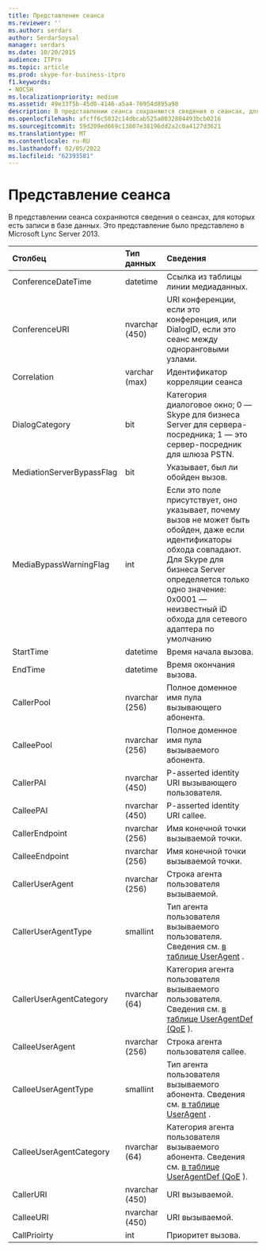 ```yaml
---
title: Представление сеанса
ms.reviewer: ''
ms.author: serdars
author: SerdarSoysal
manager: serdars
ms.date: 10/20/2015
audience: ITPro
ms.topic: article
ms.prod: skype-for-business-itpro
f1.keywords:
- NOCSH
ms.localizationpriority: medium
ms.assetid: 49e33f5b-45d0-4146-a5a4-76954d895a98
description: В представлении сеанса сохраняются сведения о сеансах, для которых есть записи в базе данных. Это представление было представлено в Microsoft Lync Server 2013.
ms.openlocfilehash: afcff6c5032c14dbcab525a0032804493bcb0216
ms.sourcegitcommit: 59d209ed669c13807e38196dd2a2c0a4127d3621
ms.translationtype: MT
ms.contentlocale: ru-RU
ms.lasthandoff: 02/05/2022
ms.locfileid: "62393581"
---
```

# <a name="session-view"></a>Представление сеанса
 
В представлении сеанса сохраняются сведения о сеансах, для которых есть записи в базе данных. Это представление было представлено в Microsoft Lync Server 2013.
  
|**Столбец**|**Тип данных**|**Сведения**|
|:-----|:-----|:-----|
|ConferenceDateTime  <br/> |datetime  <br/> |Ссылка из таблицы линии медиаданных.  <br/> |
|ConferenceURI  <br/> |nvarchar (450)  <br/> |URI конференции, если это конференция, или DialogID, если это сеанс между одноранговыми узлами.  <br/> |
|Correlation  <br/> |varchar (max)  <br/> |Идентификатор корреляции сеанса  <br/> |
|DialogCategory  <br/> |bit  <br/> |Категория диалоговое окно; 0 — Skype для бизнеса Server для сервера-посредника; 1 — это сервер-посредник для шлюза PSTN.  <br/> |
|MediationServerBypassFlag  <br/> |bit  <br/> |Указывает, был ли обойден вызов.  <br/> |
|MediaBypassWarningFlag  <br/> |int  <br/> |Если это поле присутствует, оно указывает, почему вызов не может быть обойден, даже если идентификаторы обхода совпадают. Для Skype для бизнеса Server определяется только одно значение:  <br/> 0x0001 — неизвестный iD обхода для сетевого адаптера по умолчанию  <br/> |
|StartTime  <br/> |datetime  <br/> |Время начала вызова.  <br/> |
|EndTime  <br/> |datetime  <br/> |Время окончания вызова.  <br/> |
|CallerPool  <br/> |nvarchar (256)  <br/> |Полное доменное имя пула вызывающего абонента.  <br/> |
|CalleePool  <br/> |nvarchar (256)  <br/> |Полное доменное имя пула вызываемого абонента.  <br/> |
|CallerPAI  <br/> |nvarchar (450)  <br/> |P-asserted identity URI вызывающего пользователя.  <br/> |
|CalleePAI  <br/> |nvarchar (450)  <br/> |P-asserted identity URI callee.  <br/> |
|CallerEndpoint  <br/> |nvarchar (256)  <br/> |Имя конечной точки вызываемой точки.  <br/> |
|CalleeEndpoint  <br/> |nvarchar (256)  <br/> |Имя конечной точки вызываемой точки.  <br/> |
|CallerUserAgent  <br/> |nvarchar (256)  <br/> |Строка агента пользователя вызываемой.  <br/> |
|CallerUserAgentType  <br/> |smallint  <br/> |Тип агента пользователя вызываемого пользователя. Сведения см. [в таблице UserAgent](useragent.md) . <br/> |
|CallerUserAgentCategory  <br/> |nvarchar (64)  <br/> |Категория агента пользователя вызываемого пользователя. Сведения см. [в таблице UserAgentDef (QoE](useragentdef-qoe.md) ). <br/> |
|CalleeUserAgent  <br/> |nvarchar (256)  <br/> |Строка агента пользователя callee.  <br/> |
|CalleeUserAgentType  <br/> |smallint  <br/> |Тип агента пользователя вызываемого абонента. Сведения см. [в таблице UserAgent](useragent.md) . <br/> |
|CalleeUserAgentCategory  <br/> |nvarchar (64)  <br/> |Категория агента пользователя вызываемого абонента. Сведения см. [в таблице UserAgentDef (QoE](useragentdef-qoe.md) ). <br/> |
|CallerURI  <br/> |nvarchar (450)  <br/> |URI вызываемой.  <br/> |
|CalleeURI  <br/> |nvarchar (450)  <br/> |URI вызываемой.  <br/> |
|CallPrioirty  <br/> |int  <br/> |Приоритет вызова.  <br/> |
   

